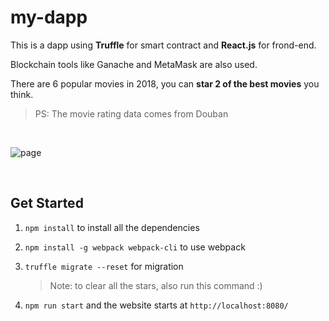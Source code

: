 # my-dapp

This is a dapp using **Truffle** for smart contract and **React.js** for frond-end.

Blockchain tools like Ganache and MetaMask are also used.

There are 6 popular movies in 2018, you can **star 2 of the best movies** you think.

> PS: The movie rating data comes from Douban

<br>

![page](https://i.loli.net/2019/01/15/5c3cc5993c164.jpg)

<br>

## Get Started

1. `npm install`  to install all the dependencies

2.  `npm install -g webpack webpack-cli`  to use webpack

3. `truffle migrate --reset`  for migration

   > Note: to clear all the stars, also run this command :)

4. `npm run start` and the website starts at `http://localhost:8080/`

